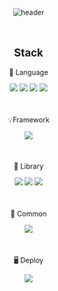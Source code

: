 <div align='center'>

  ![header](https://capsule-render.vercel.app/api?type=Rounded&text=Hi,%20I'm%20HyoJeong-Park&animation=twinkling&fontSize=50&fontAlign=50&)

  <br />
  
  ## Stack

  📄 Language

  <a href='#'><img src="https://img.shields.io/badge/JavaScript-F7DF1E?style=for-the-badge&logo=javascript&logoColor=black"></a>
  <a href='#'><img src="https://img.shields.io/badge/typescript-3178C6?style=for-the-badge&logo=typescript&logoColor=white"></a>
  <a href='#'><img src="https://img.shields.io/badge/HTML5-E34F26?style=for-the-badge&logo=HTML5&logoColor=white"></a>
  <a href='#'><img src="https://img.shields.io/badge/CSS3-1572B6?style=for-the-badge&logo=css3&logoColor=white"></a>

  <br />

  💡Framework

  <a href='#'><img src="https://img.shields.io/badge/react-61DAFB?style=for-the-badge&logo=react&logoColor=black"></a>

  <br />

  📒 Library

  <a href='#'><img src="https://img.shields.io/badge/styledcomponents-DB7093?style=for-the-badge&logo=styledcomponents&logoColor=white"></a>
  <a href='#'><img src="https://img.shields.io/badge/tailwindcss-06B6D4?style=for-the-badge&logo=tailwindcss&logoColor=white"></a>
  <a href='#'><img src="https://img.shields.io/badge/reactrouter-CA4245?style=for-the-badge&logo=reactrouter&logoColor=white"></a>

  <br />

  📮 Common
  
  <a href='#'><img src="https://img.shields.io/badge/figma-F24E1E?style=for-the-badge&logo=figma&logoColor=white"></a>

  <br />

  🖥️ Deploy

  <a href='#'><img src="https://img.shields.io/badge/netlify-00C7B7?style=for-the-badge&logo=netlify&logoColor=white"></a>
</div>
